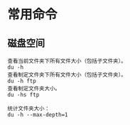 # 常用命令

## 磁盘空间

```
查看当前文件夹下所有文件大小（包括子文件夹）。
du -h
查看制定文件夹下所有文件大小（包括子文件夹）。
du -h ftp
查看制定文件夹大小。
du -hs ftp

统计文件夹大小：
du -h --max-depth=1
```
